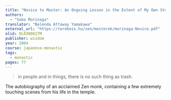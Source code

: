 ```yaml
---
title: "Novice to Master: An Ongoing Lesson in the Extent of My Own Stupidity"
authors:
  - "Soko Morinaga"
translator: "Belenda Attaway Yamakawa"
external_url: "https://terebess.hu/zen/mesterek/morinaga-Novice.pdf"
olid: OL8308627M
publisher: wisdom
year: 2004
course: japanese-monastic
tags:
  - monastic
pages: 77
---
```


> in people and in things, there is no such thing as trash.

The autobiography of an acclaimed Zen monk, containing a few extremely touching scenes from his life in the temple.

